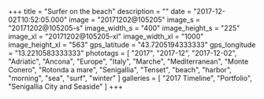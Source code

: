 +++
title = "Surfer on the beach"
description = ""
date = "2017-12-02T10:52:05.000"
image = "20171202@105205"
image_s = "20171202@105205-s"
image_width_s = "400"
image_height_s = "225"
image_xl = "20171202@105205-xl"
image_width_xl = "1000"
image_height_xl = "563"
gps_latitude = "43.7205194333333"
gps_longitude = "13.2210583333333"
phototags = [ "2017", "2017-12", "2017-12-02", "Adriatic", "Ancona", "Europe", "Italy", "Marche", "Mediterranean", "Monte Conero", "Rotonda a mare", "Senigallia", "Tenset", "beach", "harbor", "morning", "sea", "surf", "winter" ]
galleries = [ "2017 Timeline", "Portfolio", "Senigallia City and Seaside" ]
+++
